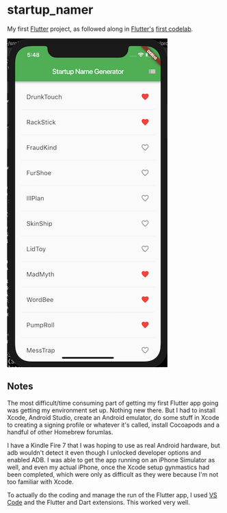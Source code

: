 # startup_namer

My first [Flutter](https://flutter.io) project, as followed along in
[Flutter's](https://flutter.io/codelabs) [first
codelab](https://codelabs.developers.google.com/codelabs/first-flutter-app-pt1/).

![iOS screenshot](screenshot_ios.png)

## Notes

The most difficult/time consuming part of getting my first Flutter app going
was getting my environment set up. Nothing new there. But I had to install
Xcode, Android Studio, create an Android emulator, do some stuff in Xcode to
creating a signing profile or whatever it's called, install Cocoapods and a
handful of other Homebrew forumlas.

I have a Kindle Fire 7 that I was hoping to use as real Android hardware, but
adb wouldn't detect it even though I unlocked developer options and enabled
ADB. I was able to get the app running on an iPhone Simulator as well, and even
my actual iPhone, once the Xcode setup gynmastics had been completed, which
were only as difficult as they were because I'm not too familiar with Xcode.

To actually do the coding and manage the run of the Flutter app, I used [VS
Code](https://code.visualstudio.com) and the Flutter and Dart extensions. This
worked very well. 
